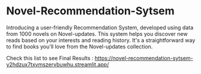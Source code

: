 # Novel-Recommendation-Sytsem
Introducing a user-friendly Recommendation System, developed using data from 1000 novels on Novel-updates. This system helps you discover new reads based on your interests and reading history. It's a straightforward way to find books you'll love from the Novel-updates collection.

Check this list to see Final Results : https://novel-recommendation-sytsem-y2hdzux7txvmszervbuwhu.streamlit.app/
